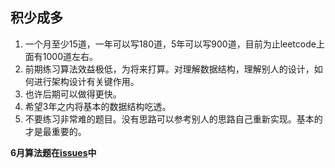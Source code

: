 ## 积少成多
1. 一个月至少15道，一年可以写180道，5年可以写900道，目前为止leetcode上面有1000道左右。
2. 前期练习算法效益极低，为将来打算。对理解数据结构，理解别人的设计，如何进行架构设计有关键作用。
3. 也许后期可以做得更快。
4. 希望3年之内将基本的数据结构吃透。
5. 不要练习非常难的题目。没有思路可以参考别人的思路自己重新实现。基本的才是最重要的。

**6月算法题在[issues](https://github.com/xuyuntian/mystudy/issues/1)中**
